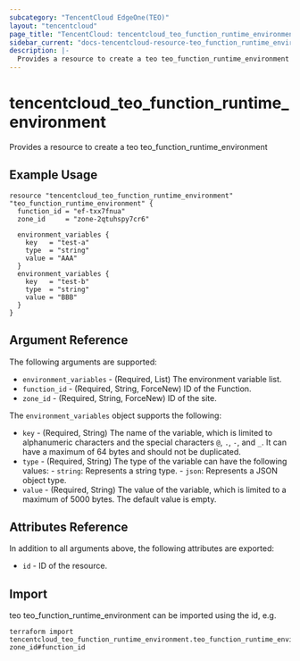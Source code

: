 ```yaml
---
subcategory: "TencentCloud EdgeOne(TEO)"
layout: "tencentcloud"
page_title: "TencentCloud: tencentcloud_teo_function_runtime_environment"
sidebar_current: "docs-tencentcloud-resource-teo_function_runtime_environment"
description: |-
  Provides a resource to create a teo teo_function_runtime_environment
---
```


# tencentcloud_teo_function_runtime_environment

Provides a resource to create a teo teo_function_runtime_environment

## Example Usage

```hcl
resource "tencentcloud_teo_function_runtime_environment" "teo_function_runtime_environment" {
  function_id = "ef-txx7fnua"
  zone_id     = "zone-2qtuhspy7cr6"

  environment_variables {
    key   = "test-a"
    type  = "string"
    value = "AAA"
  }
  environment_variables {
    key   = "test-b"
    type  = "string"
    value = "BBB"
  }
}
```

## Argument Reference

The following arguments are supported:

* `environment_variables` - (Required, List) The environment variable list.
* `function_id` - (Required, String, ForceNew) ID of the Function.
* `zone_id` - (Required, String, ForceNew) ID of the site.

The `environment_variables` object supports the following:

* `key` - (Required, String) The name of the variable, which is limited to alphanumeric characters and the special characters `@`, `.`, `-`, and `_`. It can have a maximum of 64 bytes and should not be duplicated.
* `type` - (Required, String) The type of the variable can have the following values:  - `string`: Represents a string type.  - `json`: Represents a JSON object type.
* `value` - (Required, String) The value of the variable, which is limited to a maximum of 5000 bytes. The default value is empty.

## Attributes Reference

In addition to all arguments above, the following attributes are exported:

* `id` - ID of the resource.




## Import

teo teo_function_runtime_environment can be imported using the id, e.g.

```
terraform import tencentcloud_teo_function_runtime_environment.teo_function_runtime_environment zone_id#function_id
```

